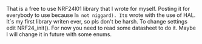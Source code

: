 That is a free to use NRF24l01 library that I wrote for myself. Posting it for everybody to use because I`m not niggard). It`s wrote with the use of HAL. It`s my first library writen ever, so pls don't be harsh.
To change settings edit NRF24_init(). For now you need to read some datasheet to do it. Maybe I will change it in future with some enums.
